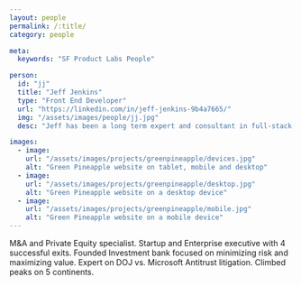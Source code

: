 ```yaml
---
layout: people
permalink: /:title/
category: people

meta:
  keywords: "SF Product Labs People"

person:
  id: "jj"
  title: "Jeff Jenkins"
  type: "Front End Developer"
  url: "https://linkedin.com/in/jeff-jenkins-9b4a7665/"
  img: "/assets/images/people/jj.jpg"
  desc: "Jeff has been a long term expert and consultant in full-stack Javascript. He's written the book on starting out in React, and improved the management and development processes for a number of very large clients including Capital One and Nginx."

images:
  - image:
    url: "/assets/images/projects/greenpineapple/devices.jpg"
    alt: "Green Pineapple website on tablet, mobile and desktop"
  - image:
    url: "/assets/images/projects/greenpineapple/desktop.jpg"
    alt: "Green Pineapple website on a desktop device"
  - image:
    url: "/assets/images/projects/greenpineapple/mobile.jpg"
    alt: "Green Pineapple website on a mobile device"
---
```

<p>M&A and Private Equity specialist. Startup and Enterprise executive with 4 successful exits. Founded Investment bank focused on minimizing risk and maximizing value. Expert on DOJ vs. Microsoft Antitrust litigation. Climbed peaks on 5 continents.</p>